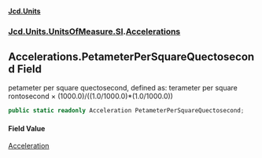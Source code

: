 #### [Jcd.Units](index.md 'index')
### [Jcd.Units.UnitsOfMeasure.SI](Jcd.Units.UnitsOfMeasure.SI.md 'Jcd.Units.UnitsOfMeasure.SI').[Accelerations](Accelerations.md 'Jcd.Units.UnitsOfMeasure.SI.Accelerations')

## Accelerations.PetameterPerSquareQuectosecond Field

petameter per square quectosecond, defined as: terameter per square rontosecond × (1000.0)/((1.0/1000.0)*(1.0/1000.0))

```csharp
public static readonly Acceleration PetameterPerSquareQuectosecond;
```

#### Field Value
[Acceleration](Acceleration.md 'Jcd.Units.UnitTypes.Acceleration')